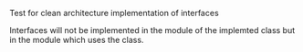 Test for clean architecture implementation of interfaces

Interfaces will not be implemented in the module of the implemted class but in the module which uses the class.

